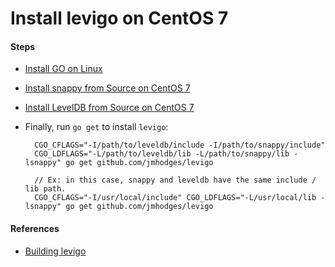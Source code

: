 # Install levigo on CentOS 7

#### Steps
* [Install GO on Linux](https://github.com/northbright/Notes/blob/master/Golang/Install/Install_GO_on_Linux.md)

* [Install snappy from Source on CentOS 7](https://github.com/northbright/Notes/blob/master/snappy/install-snappy-from-source-on-centos-7.md)

* [Install LevelDB from Source on CentOS 7](https://github.com/northbright/Notes/blob/master/leveldb/install-leveldb-from-source-on-centos-7.md)

* Finally, run `go get` to install `levigo`:  

        CGO_CFLAGS="-I/path/to/leveldb/include -I/path/to/snappy/include"
        CGO_LDFLAGS="-L/path/to/leveldb/lib -L/path/to/snappy/lib -lsnappy" go get github.com/jmhodges/levigo

        // Ex: in this case, snappy and leveldb have the same include / lib path.
        CGO_CFLAGS="-I/usr/local/include" CGO_LDFLAGS="-L/usr/local/lib -lsnappy" go get github.com/jmhodges/levigo

#### References
* [Building levigo](https://github.com/jmhodges/levigo#building)


